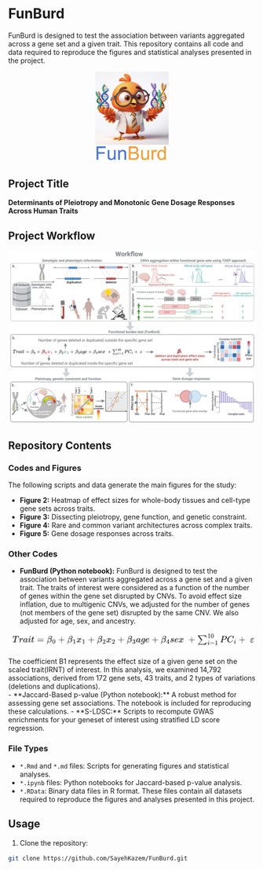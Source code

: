 # FunBurd 
FunBurd is designed to test the association between variants aggregated across a gene set and a given trait. This repository contains all code and data required to reproduce the figures and statistical analyses presented in the project.

<p align="center">
  <img src="/FunBurd_Logo.png" alt="Project Logo" width="150"/>
</p>



## **Project Title**  
**Determinants of Pleiotropy and Monotonic Gene Dosage Responses Across Human Traits**

## Project Workflow

<p align="center">
  <img src="/Project_Workflow.jpeg" alt="Project Workflow Diagram" width="900"/>
</p>


## Repository Contents

### Codes and Figures

The following scripts and data generate the main figures for the study:

- **Figure 2:** Heatmap of effect sizes for whole-body tissues and cell-type gene sets across traits.
- **Figure 3:** Dissecting pleiotropy, gene function, and genetic constraint.
- **Figure 4:** Rare and common variant architectures across complex traits.
- **Figure 5:** Gene dosage responses across traits.

### Other Codes
- **FunBurd (Python notebook):** FunBurd is designed to test the association between variants aggregated across a gene set and a given trait. The traits of interest were considered as a function of the number of genes within the gene set disrupted by CNVs. To avoid effect size inflation, due to multigenic CNVs, we adjusted for the number of genes (not members of the gene set) disrupted by the same CNV. We also adjusted for age, sex, and ancestry.
<p align="center">
  <img src="/FunBurd_RegressionModel.png" alt="Regression Model" width="600"/>
</p>
The coefficient B1 represents the effect size of a given gene set on the scaled trait(IRNT) of interest. In this analysis, we examined 14,792 associations, derived from 172 gene sets, 43 traits, and 2 types of variations (deletions and duplications).<br>
- **Jaccard-Based p-value (Python notebook):** A robust method for assessing gene set associations. The notebook is included for reproducing these calculations.  
- **S-LDSC:** Scripts to recompute GWAS enrichments for your geneset of interest using stratified LD score regression.

### File Types

- `*.Rmd` and `*.md` files: Scripts for generating figures and statistical analyses.
- `*.ipynb` files: Python notebooks for Jaccard-based p-value analysis.
- `*.RData`: Binary data files in R format. These files contain all datasets required to reproduce the figures and analyses presented in this project.
  
## Usage

1. Clone the repository:

```bash
git clone https://github.com/SayehKazem/FunBurd.git
